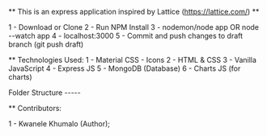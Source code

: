 ** This is an express application inspired by Lattice (https://lattice.com/) **

1 - Download or Clone
2 - Run NPM Install
3 - nodemon/node app OR node --watch app
4 - localhost:3000
5 - Commit and push changes to draft branch (git push draft)


** Technologies Used: 
1 - Material CSS - Icons
2 - HTML & CSS
3 - Vanilla JavaScript
4 - Express JS
5 - MongoDB (Database)
6 - Charts JS (for charts)


Folder Structure -----



** Contributors: 

1 - Kwanele Khumalo (Author);
